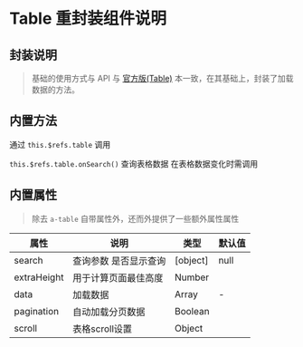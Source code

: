 Table 重封装组件说明
====


封装说明
----

>  基础的使用方式与 API 与 [官方版(Table)](https://vuecomponent.github.io/ant-design-vue/components/table-cn/) 本一致，在其基础上，封装了加载数据的方法。
>



内置方法
----

通过 `this.$refs.table` 调用

`this.$refs.table.onSearch()` 查询表格数据 在表格数据变化时需调用


内置属性
----
> 除去 `a-table` 自带属性外，还而外提供了一些额外属性属性  


| 属性           | 说明                                            | 类型              | 默认值 |
| -------------- | ----------------------------------------------- | ----------------- | ------ |
| search         | 查询参数 是否显示查询                             | [object] | null   |
| extraHeight    | 用于计算页面最佳高度                              | Number            |        |
| data           | 加载数据                                         | Array             | -      |
| pagination     | 自动加载分页数据                                  | Boolean           |        |
| scroll         | 表格scroll设置                                   | Object            |        |

